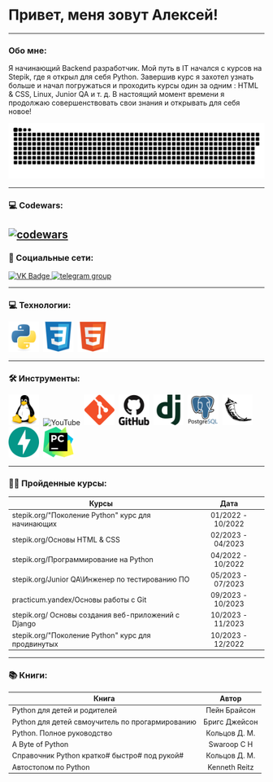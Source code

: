 # Привет, меня зовут Алексей!

---

###  Обо мне: 
Я начинающий Backend разработчик. Мой путь в IT начался с курсов на Stepik, где я открыл для себя Python. Завершив курс я захотел узнать больше и начал погружаться и проходить курсы один за одним : HTML & CSS, Linux, Junior QA и т. д. В настоящий момент времени я продолжаю совершенствовать свои знания и открывать для себя новое!

<p align="center">
 <img width="600" src="github-snake (1).svg" alt="snake"/>
</p>

---
### 💻 Codewars:
[![codewars](https://www.codewars.com/users/Astronaut3472/badges/large)](https://www.codewars.com/users/Astronaut3472)
---

### 🤝 Социальные сети:

  <div id="badges">
     <a href="https://vk.com/astsepuro" target="_blank">
      <img src="https://cdn-icons-png.flaticon.com/512/145/145813.png" width="40" height="40" alt="VK Badge"/>
    </a>
    <a href="https://t.me/alexey_scepuro" target="_blank">
      <img src="https://cdn-icons-png.flaticon.com/512/2111/2111646.png" width="40" height="40" alt="telegram group" />
    </a>
  </div>

---

### 💻 Технологии:

<div>
  <img src="https://github.com/devicons/devicon/blob/master/icons/python/python-original.svg" title="python" alt="python" width="60" height="60"/>&nbsp
  <img src="https://github.com/devicons/devicon/blob/master/icons/css3/css3-original.svg" title="css" alt="css" width="60" height="60"/>&nbsp
  <img src="https://github.com/devicons/devicon/blob/master/icons/html5/html5-original.svg" title="html5" alt="html5" width="60" height="60"/>&nbsp
  
</div>

---

### 🛠 Инструменты:

<div>
  <img src="https://github.com/devicons/devicon/blob/master/icons/linux/linux-original.svg" title="Linux" alt="linux" width="60" height="60"/>&nbsp;
  <img src="https://upload.wikimedia.org/wikipedia/commons/9/9e/YouTube_Logo_%282013-2017%29.svg" title="YouTube" alt="YouTube" width="60" height="60"/>&nbsp;
  <img src="https://github.com/devicons/devicon/blob/master/icons/git/git-original.svg" title="Git" alt="git" width="60" height="60"/>&nbsp;
  <img src="https://github.com/devicons/devicon/blob/master/icons/github/github-original-wordmark.svg" title="Github" alt="github" width="60" height="60"/>&nbsp;
  <img src="https://github.com/devicons/devicon/blob/master/icons/django/django-plain.svg" title="Django" alt="django" width="60" height="60"/>&nbsp
 <img src="https://github.com/devicons/devicon/blob/master/icons/postgresql/postgresql-original-wordmark.svg" title="PostegreSQL" alt="psql" width="60" height="60"/>&nbsp;
 <img src="https://github.com/devicons/devicon/blob/master/icons/flask/flask-original.svg" title="Flask" alt="flask" width="60" height="60"/>&nbsp
  <img src="https://github.com/devicons/devicon/blob/master/icons/fastapi/fastapi-original.svg" title="FastAPI" alt="fastapi" width="60" height="60"/>&nbsp
  <img src="https://github.com/JetBrains/logos/blob/master/web/pycharm/pycharm.svg" title="pycharm" alt="PyCharm" width="60" height="60"/>&nbsp;
  
---

### 👨‍🎓 Пройденные курсы:

| Курсы                                                           | Дата              |
| ----------------------------------------------------------------| :---------------: |
| stepik.org/"Поколение Python" курс для начинающих               | 01/2022 - 10/2022 |
| stepik.org/Основы HTML & CSS                                    | 02/2023 - 04/2023 |
| stepik.org/Программирование на Python                           | 04/2022 - 10/2022 |
| stepik.org/Junior QA\Инженер по тестированию ПО                 | 05/2023 - 07/2023 |
| practicum.yandex/Основы работы с Git                            | 09/2023 - 10/2023 |
| stepik.org/ Основы создания веб-приложений с Django             | 10/2023 - 11/2023 |
| stepik.org/"Поколение Python" курс для продвинутых              | 10/2023 - 12/2022 |
---

### 📚 Книги:

| Книга                                                           |Автор              |
| ----------------------------------------------------------------| :---------------: |
| Python для детей и родителей                                    |Пейн Брайсон       |
| Python для детей  свмоучитель по прогармированию                |Бригс Джейсон      |
| Python. Полное руководство                                      |Кольцов Д. М.      |
| A Byte of Python                                                |Swaroop C H        |
| Справочник Python кратко# быстро# под рукой#                    |Кольцов Д. М.      |
| Автостопом по Python                                            |Kenneth Reitz      |
